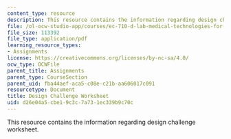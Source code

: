 ```yaml
---
content_type: resource
description: This resource contains the information regarding design challenge worksheet.
file: /ol-ocw-studio-app/courses/ec-710-d-lab-medical-technologies-for-the-developing-world-spring-2010/d26e04a5cbe19c3c7a731ec339b9c70c_MITEC_710S10_DsgnChlngWrk.pdf
file_size: 113392
file_type: application/pdf
learning_resource_types:
- Assignments
license: https://creativecommons.org/licenses/by-nc-sa/4.0/
ocw_type: OCWFile
parent_title: Assignments
parent_type: CourseSection
parent_uid: fba44aef-aca5-c08e-c21b-aa606017c091
resourcetype: Document
title: Design Challenge Worksheet
uid: d26e04a5-cbe1-9c3c-7a73-1ec339b9c70c
---
```

This resource contains the information regarding design challenge worksheet.